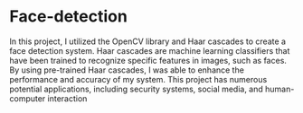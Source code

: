 # Face-detection

In this project, I utilized the OpenCV library and Haar cascades to create a face detection system. Haar cascades are machine learning classifiers that have been trained to recognize specific features in images, such as faces. By using pre-trained Haar cascades, I was able to enhance the performance and accuracy of my system. This project has numerous potential applications, including security systems, social media, and human-computer interaction
